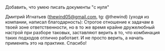 Добавить, что умею писать документы "с нуля"

Дмитрий Игнатьев (thewind05@gmail.com, tg: @thewind) (уходя из компании, написал благодарность):
Строгое отношение к задачам в твоей зоне ответственности, но в то же время крайне дружелюбный настрой при разборе таковых,
заставляют верить в то, что комбинация таких подходов отлично работает. И не просто верить, а начать применять это на практике. Спасибо!
